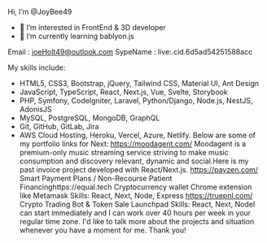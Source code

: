  Hi, I’m @JoyBee49
- 👀 I’m interested in FrontEnd & 3D developer
- 🌱 I’m currently learning bablyon.js

Email : joeHolt49@outlook.com
SypeName : live:.cid.6d5ad54251588acc


My skills include:
* HTML5, CSS3, Bootstrap, jQuery, Tailwind CSS, Material UI, Ant Design
* JavaScript, TypeScript, React, Next.js, Vue, Svelte, Storybook
* PHP, Symfony, CodeIgniter, Laravel, Python/Django, Node.js, NestJS, AdonisJS
* MySQL, PostgreSQL, MongoDB, GraphQL
* Git, GitHub, GitLab, Jira
* AWS Cloud Hosting, Heroku, Vercel, Azure, Netlify.
Below are some of my portfolio links for Next: https://moodagent.com/ Moodagent is a premium-only music streaming service striving to make music consumption and discovery relevant, dynamic and social.Here is my past invoice project developed with React/Next.js.
https://payzen.com/ Smart Payment Plans / Non-Recourse Patient Financinghttps://equal.tech Cryptocurrency wallet Chrome extension like Metamask
Skills: React, Next, Node, Express https://truepnl.com/ Crypto Trading Bot & Token Sale Launchpad
Skills: React, Next, NodeI can start immediately and I can work over 40 hours per week in your regular time zone.
I'd like to talk more about the projects and situation whenever you have a moment for me.
Thank you!

<!---
JoyBee49/JoyBee49 is a ✨ special ✨ repository because its `README.md` (this file) appears on your GitHub profile.
You can click the Preview link to take a look at your changes.
--->

